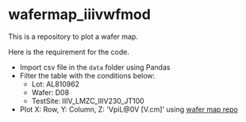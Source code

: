 # wafermap_iiivwfmod

This is a repository to plot a wafer map.

Here is the requirement for the code.
- Import csv file in the `data` folder using Pandas
- Filter the table with the conditions below:  
  - Lot: AL810962
  - Wafer: D08
  - TestSite: IIIV_LMZC_IIIV230_JT100
- Plot X: Row, Y: Column, Z: 'VpiL@0V [V.cm]' using [wafer map repo](https://github.com/dougthor42/wafer_map)